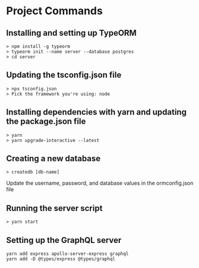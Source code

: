 # Project Commands

## Installing and setting up TypeORM
```
> npm install -g typeorm
> typeorm init --name server --database postgres
> cd server
```

## Updating the tsconfig.json file
```
> npx tsconfig.json
> Pick the framework you're using: node
```

## Installing dependencies with yarn and updating the package.json file
```
> yarn
> yarn upgrade-interactive --latest
```

## Creating a new database
```
> createdb [db-name]
```
Update the username, password, and database values in the ormconfig.json file

## Running the server script 
```
> yarn start
```

## Setting up the GraphQL server
```
yarn add express apollo-server-express graphql
yarn add -D @types/express @types/graphql
```